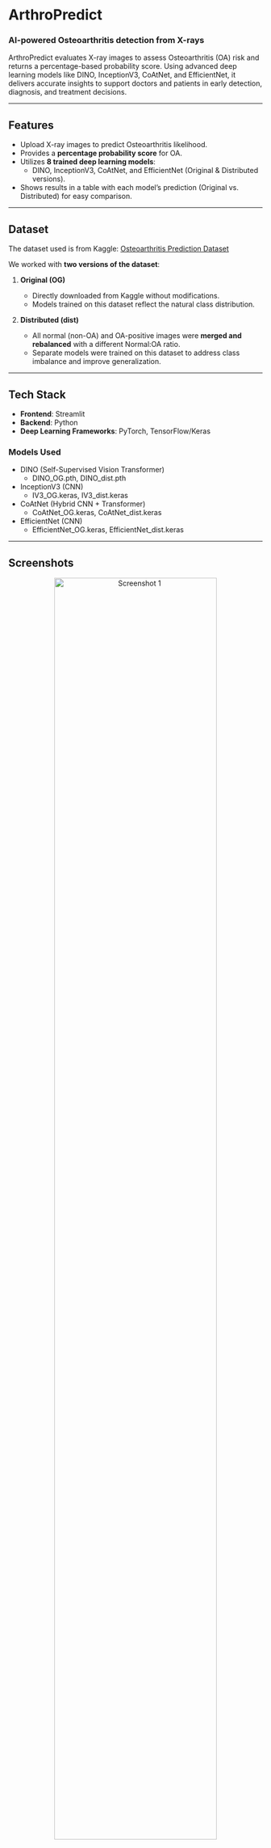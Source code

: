 # ArthroPredict

### AI-powered Osteoarthritis detection from X-rays

ArthroPredict evaluates X-ray images to assess Osteoarthritis (OA) risk and returns a percentage-based probability score. Using advanced deep learning models like DINO, InceptionV3, CoAtNet, and EfficientNet, it delivers accurate insights to support doctors and patients in early detection, diagnosis, and treatment decisions.

---

## Features
- Upload X-ray images to predict Osteoarthritis likelihood.
- Provides a **percentage probability score** for OA.
- Utilizes **8 trained deep learning models**:
  - DINO, InceptionV3, CoAtNet, and EfficientNet (Original & Distributed versions).
- Shows results in a table with each model’s prediction (Original vs. Distributed) for easy comparison.

---

## Dataset
The dataset used is from Kaggle: [Osteoarthritis Prediction Dataset](https://www.kaggle.com/datasets/farjanakabirsamanta/osteoarthritis-prediction)

We worked with **two versions of the dataset**:
1. **Original (OG)**  
   - Directly downloaded from Kaggle without modifications.
   - Models trained on this dataset reflect the natural class distribution.

2. **Distributed (dist)**  
   - All normal (non-OA) and OA-positive images were **merged and rebalanced** with a different Normal:OA ratio.
   - Separate models were trained on this dataset to address class imbalance and improve generalization.

---

## Tech Stack
- **Frontend**: Streamlit
- **Backend**: Python
- **Deep Learning Frameworks**: PyTorch, TensorFlow/Keras

### Models Used
- DINO (Self-Supervised Vision Transformer)  
  - DINO_OG.pth, DINO_dist.pth
- InceptionV3 (CNN)  
  - IV3_OG.keras, IV3_dist.keras
- CoAtNet (Hybrid CNN + Transformer)  
  - CoAtNet_OG.keras, CoAtNet_dist.keras
- EfficientNet (CNN)  
  - EfficientNet_OG.keras, EfficientNet_dist.keras

---

## Screenshots

<p align="center">
  <img src="https://github.com/user-attachments/assets/b89196eb-331d-44c3-a93d-d03822098bf6" 
       alt="Screenshot 1" width="80%" />
</p>

<p align="center">
  <img src="https://github.com/user-attachments/assets/4258e7d9-d19d-432c-920d-ee934111723c" 
       alt="Screenshot 2" width="80%" />
</p>
